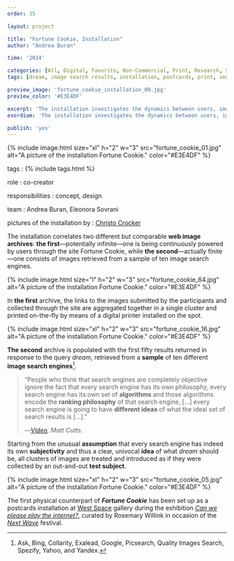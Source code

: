 ```yaml
---
order: 35

layout: project

title: "Fortune Cookie, Installation"
author: "Andrea Buran"

time: '2014'

categories: [All, Digital, Favorite, Non-Commercial, Print, Research, Static Image, Sundries]
tags: [dream, image search results, installation, postcards, print, search engines]

preview_image: 'fortune_cookie_installation_00.jpg'
preview_color: '#E3E4DF'

excerpt: 'The installation investigates the dynamics between users, images and image search engines in the current panorama of the Web.'
exordium: 'The installation investigates the dynamics between users, images and image search engines in the current panorama of the Web.'

publish: 'yes'
---
```


<div class="figures">
    {% include image.html
        size="xl"
        h="2" w="3"
        src="fortune_cookie_01.jpg"
        alt="A picture of the installation Fortune Cookie."
        color="#E3E4DF"
    %}
</div>

tags
: {% include tags.html %}

role
: co-creator

responsibilities
: concept, design

team
: Andrea Buran, Eleonora Sovrani

pictures of the installation by
: [Christo Crocker](http://christocrocker.blogspot.com.tr/ "Christo Crocker’s site")

The installation correlates two different but comparable **web image archives**: **the first**—potentially infinite—one is being continuously powered by users through the site Fortune Cookie, while **the second**—actually finite—one consists of images retrieved from a sample of ten image search engines.

<div class="figures">
    {% include image.html
        size="l"
        h="2" w="3"
        src="fortune_cookie_64.jpg"
        alt="A picture of the installation Fortune Cookie."
        color="#E3E4DF"
    %}
</div>

In **the first** archive, the links to the images submitted by the participants and collected through the site are aggregated together in a single cluster and printed on-the-fly by means of a digital printer installed on the spot.

<div class="figures">
    {% include image.html
        size="xl"
        h="2" w="3"
        src="fortune_cookie_16.jpg"
        alt="A picture of the installation Fortune Cookie."
        color="#E3E4DF"
    %}
</div>

**The second** archive is populated with the first fifty results returned in response to the query *dream*, retrieved from a **sample** of ten different **image search engines**[^search-engines].

> “People who think that search engines are completely objective ignore the fact that every search engine has its own philosophy, every search engine has its own set of **algorithms** and those algorithms encode the **ranking philosophy** of that search engine, […] every search engine is going to have **different ideas** of what the ideal set of search results is […].”
>
> —<cite>[Video](http://www.youtube.com/watch?v=6r7E-69MIOU "Matt Cutts on YouTube"), Matt Cutts.</cite>

Starting from the unusual **assumption** that every search engine has indeed its own **subjectivity** and thus a clear, univocal **idea** of what *dream* should be, all clusters of images are treated and introduced as if they were collected by an out-and-out **test subject**.

<div class="figures">
    {% include image.html
        size="xl"
        h="2" w="3"
        src="fortune_cookie_05.jpg"
        alt="A picture of the installation Fortune Cookie."
        color="#E3E4DF"
    %}
</div>

The first physical counterpart of ***Fortune Cookie*** has been set up as a postcards installation at [West Space](http://westspace.org.au/ "The West Space gallery site") gallery during the exhibition *[Can we please play the internet?](http://canwepleaseplaytheinter.net/ "Can we please play the internet / Exhibition site")*, curated by Rosemary Willink in occasion of the *[Next Wave](http://nextwave.org.au "The Next Wave festival site")* festival.

[^search-engines]: Ask, Bing, Collarity, Exalead, Google, Picsearch, Quality Images Search, Spezify, Yahoo, and Yandex.
